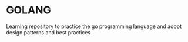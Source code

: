 # GOLANG

Learning repository to practice the go programming language and adopt design patterns and best practices